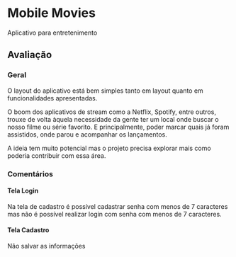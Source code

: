 # Mobile Movies

Aplicativo para entretenimento

## Avaliação

### Geral

O layout do aplicativo está bem simples tanto em layout quanto em funcionalidades apresentadas.

O boom dos aplicativos de stream como a Netflix, Spotify, entre outros, trouxe de volta àquela necessidade da gente ter um local onde buscar o nosso filme ou série favorito. E principalmente, poder marcar quais já foram assistidos, onde parou e acompanhar os lançamentos. 

A ideia tem muito potencial mas o projeto precisa explorar mais como poderia contribuir com essa área.

### Comentários

#### Tela Login

Na tela de cadastro é possível cadastrar senha com menos de 7 caracteres mas não é possível realizar login com senha com menos de 7 caracteres.

#### Tela Cadastro

Não salvar as informações
